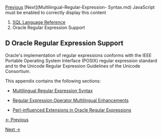 [Previous](Character-Set-Support.md) [Next](Multilingual-Regular-Expression-
Syntax.md) JavaScript must be enabled to correctly display this content

  1. [SQL Language Reference ](index.md)
  2. Oracle Regular Expression Support

## D  Oracle Regular Expression Support

Oracle's implementation of regular expressions conforms with the IEEE Portable
Operating System Interface (POSIX) regular expression standard and to the
Unicode Regular Expression Guidelines of the Unicode Consortium.

This appendix contains the following sections:

  * [Multilingual Regular Expression Syntax](Multilingual-Regular-Expression-Syntax.md#GUID-B03DEEAC-3F9E-4BFD-89D5-F481EA391D7C)

  * [Regular Expression Operator Multilingual Enhancements](Regular-Expression-Operator-Multilingual-Enhancements.md#GUID-8A02D839-90A5-4FB6-AC43-7AE8CB08E8BA)

  * [Perl-influenced Extensions in Oracle Regular Expressions](Perl-influenced-Extensions-in-Oracle-Regular-Expressions.md#GUID-2D2B8DEB-1343-4DA3-BBC1-5A5C79A5FC20)


[← Previous](Character-Set-Support.md)

[Next →](Multilingual-Regular-Expression-Syntax.md)
